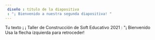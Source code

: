 ```yaml
---
 diseño : título de la diapositiva
 : "¡ Bienvenido a nuestra segunda diapositiva! "
---
```

Tu texto ¡ ¡ Taller de Construcción de Soft Educativo 2021
 : "¡ Bienvenido
Usa la flecha izquierda para retroceder!
